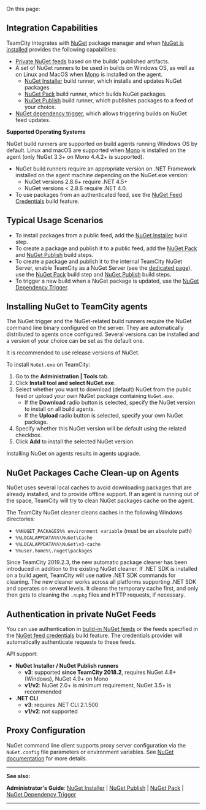 [//]: # (title: NuGet)
[//]: # (auxiliary-id: NuGet)

On this page:

<tag-list of="chapter" mode="tree" depth="4"/>

## Integration Capabilities

TeamCity integrates with [NuGet](https://github.com/nuget/home) package manager and when [NuGet is installed](#Installing+NuGet+to+TeamCity+agents) provides the following capabilities:
* [Private NuGet feeds](using-teamcity-as-nuget-feed.md) based on the builds' published artifacts.
* A set of NuGet runners to be used in builds on Windows OS, as well as on Linux and MacOS when [Mono](http://www.mono-project.com/docs/getting-started/install/) is installed on the agent. 
    * [NuGet Installer](nuget-installer.md) build runner, which installs and updates NuGet packages.
    * [NuGet Pack](nuget-pack.md) build runner, which builds NuGet packages.
    * [NuGet Publish](nuget-publish.md) build runner, which publishes packages to a feed of your choice.
* [NuGet dependency trigger](nuget-dependency-trigger.md), which allows triggering builds on NuGet feed updates.


<note include-id="nuget-OS">

__Supported Operating Systems__

NuGet build runners are supported on build agents running Windows OS by default. Linux and macOS are supported when [Mono](http://www.mono-project.com/docs/getting-started/install/) is installed on the agent (only NuGet 3.3\+ on Mono 4.4.2\+ is supported).

</note>

<note>

* NuGet build runners require an appropriate version on .NET Framework installed on the agent machine depending on the NuGet.exe version: 
    * NuGet versions 2.8.6+ require .NET 4.5+
    * NuGet versions \< 2.8.6 require .NET 4.0.
* To use packages from an authenticated feed, see the [NuGet Feed Credentials](nuget-feed-credentials.md) build feature.
</note>

## Typical Usage Scenarios

* To install packages from a public feed, add the [NuGet Installer](nuget-installer.md) build step.
* To create a package and publish it to a public feed, add the [NuGet Pack](nuget-pack.md) and [NuGet Publish](nuget-publish.md) build steps.
* To create a package and publish it to the internal TeamCity NuGet Server, enable TeamCity as a NuGet Server (see the [dedicated page](using-teamcity-as-nuget-feed.md)), use the [NuGet Pack](nuget-pack.md) build step and [NuGet Publish](nuget-publish.md) build steps.
* To trigger a new build when a NuGet package is updated, use the [NuGet Dependency Trigger](nuget-dependency-trigger.md).

## Installing NuGet to TeamCity agents

[//]: # (AltHead:installNuGet)

The NuGet trigger and the NuGet-related build runners require the NuGet command line binary configured on the server. They are automatically distributed to agents once configured. Several versions can be installed and a version of your choice can be set as the default one.

<tip>
It is recommended to use release versions of NuGet.
</tip>

To install `NuGet.exe` on TeamCity:
1. Go to the __Administration | Tools__ tab.
2. Click __Install tool and select NuGet.exe__.
3. Select whether you want to download (default) NuGet from the public feed or upload your own NuGet package containing `NuGet.exe`.   
   * If the __Download__ radio button is selected, specify the NuGet version to install on all build agents.
   * If the __Upload__ radio button is selected, specify your own NuGet package.
4. Specify whether this NuGet version will be default using the related checkbox. 
5. Click __Add__ to install the selected NuGet version.
 

<tip>

Installing NuGet on agents results in agents upgrade.
</tip>

## NuGet Packages Cache Clean-up on Agents

NuGet uses several local caches to avoid downloading packages that are already installed, and to provide offline support. If an agent is running out of the space, TeamCity will try to clean NuGet packages cache on the agent.

The TeamCity NuGet cleaner cleans caches in the following Windows directories:
* `%%NUGET_PACKAGES%% environment variable` (must be an absolute path)
* `%%LOCALAPPDATA%%\NuGet\Cache`
* `%%LOCALAPPDATA%%\NuGet\v3-cache`
* `%%user.home%\.nuget\packages`

Since TeamCity 2019.2.3, the new automatic package cleaner has been introduced in addition to the existing NuGet cleaner. If .NET SDK is installed on a build agent, TeamCity will use native .NET SDK commands for cleaning. The new cleaner works across all platforms supporting .NET SDK and operates on several levels. It cleans the temporary cache first, and only then gets to cleaning the `.nupkg` files and HTTP requests, if necessary.

## Authentication in private NuGet Feeds

You can use authentication in [build-in NuGet feeds](using-teamcity-as-nuget-feed.md) or the feeds specified in the [NuGet feed credentials](nuget-feed-credentials.md) build feature. The credentials provider will automatically authenticate requests to these feeds.   

API support:
* __NuGet Installer / NuGet Publish runners__
   * __v3__: supported __since TeamCity 2018.2__, requires NuGet 4.8+ (Windows), NuGet 4.9+ on Mono
   * __v1/v2__: NuGet 2.0+ is minimum requirement, NuGet 3.5+ is recommended
* __.NET CLI__
   * __v3__: requires .NET CLI 2.1.500
   * __v1/v2__: not supported

## Proxy Configuration

NuGet command line client supports proxy server configuration via the `NuGet.config` file parameters or environment variables. See [NuGet documentation](https://docs.microsoft.com/en-us/nuget/schema/nuget-config-file#config-section) for more details.

__  __

__See also:__



__Administrator's Guide__: [NuGet Installer](nuget-installer.md) | [NuGet Publish](nuget-publish.md) | [NuGet Pack](nuget-pack.md) | [NuGet Dependency Trigger](nuget-dependency-trigger.md)

__ __